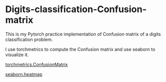# Digits-classification-Confusion-matrix
This is my Pytorch practice implementation of Confusion matrix of a digits classification problem.

I use torchmetrics to compute the Confusion matrix and use seaborn to visualize it.

[torchmetrics.ConfusionMatrix](https://torchmetrics.readthedocs.io/en/stable/classification/confusion_matrix.html)

[seaborn.heatmap](https://seaborn.pydata.org/generated/seaborn.heatmap.html#seaborn.heatmap)
